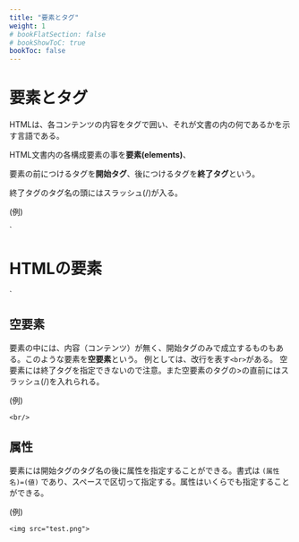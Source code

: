 ```yaml
---
title: "要素とタグ"
weight: 1
# bookFlatSection: false
# bookShowToC: true
bookToc: false
---
```


# 要素とタグ

HTMLは、各コンテンツの内容をタグで囲い、それが文書の内の何であるかを示す言語である。

HTML文書内の各構成要素の事を**要素(elements)**、

要素の前につけるタグを**開始タグ**、後につけるタグを**終了タグ**という。

終了タグのタグ名の頭にはスラッシュ(/)が入る。

(例)

`
<h1>HTMLの要素</h1>
`

## 空要素

要素の中には、内容（コンテンツ）が無く、開始タグのみで成立するものもある。このような要素を**空要素**という。
例としては、改行を表す```<br>```がある。
空要素には終了タグを指定できないので注意。また空要素のタグの>の直前にはスラッシュ(/)を入れられる。

(例)

`<br/>`


## 属性

要素には開始タグのタグ名の後に属性を指定することができる。書式は ```(属性名)=(値)``` であり、スペースで区切って指定する。属性はいくらでも指定することができる。

(例)

```
<img src="test.png">
```
